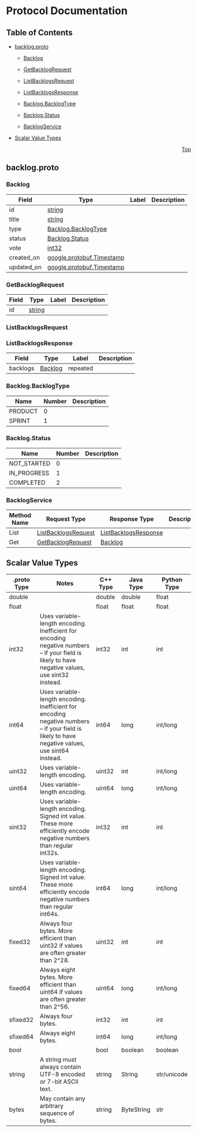 # Protocol Documentation
<a name="top"></a>

## Table of Contents

- [backlog.proto](#backlog.proto)
    - [Backlog](#omnuts.api.v1.Backlog)
    - [GetBacklogRequest](#omnuts.api.v1.GetBacklogRequest)
    - [ListBacklogsRequest](#omnuts.api.v1.ListBacklogsRequest)
    - [ListBacklogsResponse](#omnuts.api.v1.ListBacklogsResponse)
  
    - [Backlog.BacklogType](#omnuts.api.v1.Backlog.BacklogType)
    - [Backlog.Status](#omnuts.api.v1.Backlog.Status)
  
  
    - [BacklogService](#omnuts.api.v1.BacklogService)
  

- [Scalar Value Types](#scalar-value-types)



<a name="backlog.proto"></a>
<p align="right"><a href="#top">Top</a></p>

## backlog.proto



<a name="omnuts.api.v1.Backlog"></a>

### Backlog



| Field | Type | Label | Description |
| ----- | ---- | ----- | ----------- |
| id | [string](#string) |  |  |
| title | [string](#string) |  |  |
| type | [Backlog.BacklogType](#omnuts.api.v1.Backlog.BacklogType) |  |  |
| status | [Backlog.Status](#omnuts.api.v1.Backlog.Status) |  |  |
| vote | [int32](#int32) |  |  |
| created_on | [google.protobuf.Timestamp](#google.protobuf.Timestamp) |  |  |
| updated_on | [google.protobuf.Timestamp](#google.protobuf.Timestamp) |  |  |






<a name="omnuts.api.v1.GetBacklogRequest"></a>

### GetBacklogRequest



| Field | Type | Label | Description |
| ----- | ---- | ----- | ----------- |
| id | [string](#string) |  |  |






<a name="omnuts.api.v1.ListBacklogsRequest"></a>

### ListBacklogsRequest







<a name="omnuts.api.v1.ListBacklogsResponse"></a>

### ListBacklogsResponse



| Field | Type | Label | Description |
| ----- | ---- | ----- | ----------- |
| backlogs | [Backlog](#omnuts.api.v1.Backlog) | repeated |  |





 


<a name="omnuts.api.v1.Backlog.BacklogType"></a>

### Backlog.BacklogType


| Name | Number | Description |
| ---- | ------ | ----------- |
| PRODUCT | 0 |  |
| SPRINT | 1 |  |



<a name="omnuts.api.v1.Backlog.Status"></a>

### Backlog.Status


| Name | Number | Description |
| ---- | ------ | ----------- |
| NOT_STARTED | 0 |  |
| IN_PROGRESS | 1 |  |
| COMPLETED | 2 |  |


 

 


<a name="omnuts.api.v1.BacklogService"></a>

### BacklogService


| Method Name | Request Type | Response Type | Description |
| ----------- | ------------ | ------------- | ------------|
| List | [ListBacklogsRequest](#omnuts.api.v1.ListBacklogsRequest) | [ListBacklogsResponse](#omnuts.api.v1.ListBacklogsResponse) |  |
| Get | [GetBacklogRequest](#omnuts.api.v1.GetBacklogRequest) | [Backlog](#omnuts.api.v1.Backlog) |  |

 



## Scalar Value Types

| .proto Type | Notes | C++ Type | Java Type | Python Type |
| ----------- | ----- | -------- | --------- | ----------- |
| <a name="double" /> double |  | double | double | float |
| <a name="float" /> float |  | float | float | float |
| <a name="int32" /> int32 | Uses variable-length encoding. Inefficient for encoding negative numbers – if your field is likely to have negative values, use sint32 instead. | int32 | int | int |
| <a name="int64" /> int64 | Uses variable-length encoding. Inefficient for encoding negative numbers – if your field is likely to have negative values, use sint64 instead. | int64 | long | int/long |
| <a name="uint32" /> uint32 | Uses variable-length encoding. | uint32 | int | int/long |
| <a name="uint64" /> uint64 | Uses variable-length encoding. | uint64 | long | int/long |
| <a name="sint32" /> sint32 | Uses variable-length encoding. Signed int value. These more efficiently encode negative numbers than regular int32s. | int32 | int | int |
| <a name="sint64" /> sint64 | Uses variable-length encoding. Signed int value. These more efficiently encode negative numbers than regular int64s. | int64 | long | int/long |
| <a name="fixed32" /> fixed32 | Always four bytes. More efficient than uint32 if values are often greater than 2^28. | uint32 | int | int |
| <a name="fixed64" /> fixed64 | Always eight bytes. More efficient than uint64 if values are often greater than 2^56. | uint64 | long | int/long |
| <a name="sfixed32" /> sfixed32 | Always four bytes. | int32 | int | int |
| <a name="sfixed64" /> sfixed64 | Always eight bytes. | int64 | long | int/long |
| <a name="bool" /> bool |  | bool | boolean | boolean |
| <a name="string" /> string | A string must always contain UTF-8 encoded or 7-bit ASCII text. | string | String | str/unicode |
| <a name="bytes" /> bytes | May contain any arbitrary sequence of bytes. | string | ByteString | str |


